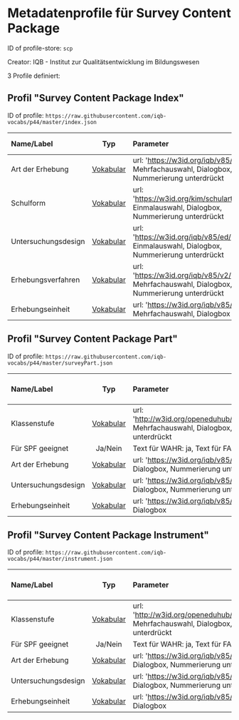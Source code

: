 # Metadatenprofile für Survey Content Package

ID of profile-store: `scp`

Creator: IQB - Institut zur Qualitätsentwicklung im Bildungswesen

3 Profile definiert:

## Profil "Survey Content Package Index"

ID of profile: `https://raw.githubusercontent.com/iqb-vocabs/p44/master/index.json`

| Name/Label | Typ | Parameter | ID Profil-Eintrag |
| :--- | :---: | :--- | :---: |
| Art der Erhebung | [Vokabular](https://w3id.org/iqb/v85/dt/) | url: 'https://w3id.org/iqb/v85/dt/', Mehrfachauswahl, Dialogbox, Nummerierung unterdrückt | e1 |
| Schulform | [Vokabular](https://w3id.org/kim/schularten/) | url: 'https://w3id.org/kim/schularten/', Einmalauswahl, Dialogbox, Nummerierung unterdrückt | kim_type_school |
| Untersuchungsdesign | [Vokabular](https://w3id.org/iqb/v85/ed/) | url: 'https://w3id.org/iqb/v85/ed/', Einmalauswahl, Dialogbox, Nummerierung unterdrückt | e4 |
| Erhebungsverfahren | [Vokabular](https://w3id.org/iqb/v85/v2/) | url: 'https://w3id.org/iqb/v85/v2/', Mehrfachauswahl, Dialogbox, Nummerierung unterdrückt | e5 |
| Erhebungseinheit | [Vokabular](https://w3id.org/iqb/v85/ee/) | url: 'https://w3id.org/iqb/v85/ee/', Mehrfachauswahl, Dialogbox | e6 |

## Profil "Survey Content Package Part"

ID of profile: `https://raw.githubusercontent.com/iqb-vocabs/p44/master/surveyPart.json`

| Name/Label | Typ | Parameter | ID Profil-Eintrag |
| :--- | :---: | :--- | :---: |
| Klassenstufe | [Vokabular](http://w3id.org/openeduhub/vocabs/educationalLevel/) | url: 'http://w3id.org/openeduhub/vocabs/educationalLevel/', Mehrfachauswahl, Dialogbox, Nummerierung unterdrückt | f0 |
| Für SPF geeignet | Ja/Nein | Text für WAHR: ja, Text für FALSCH: nein | f23 |
| Art der Erhebung | [Vokabular](https://w3id.org/iqb/v85/dt/) | url: 'https://w3id.org/iqb/v85/dt/', Mehrfachauswahl, Dialogbox, Nummerierung unterdrückt | f1 |
| Untersuchungsdesign | [Vokabular](https://w3id.org/iqb/v85/ed/) | url: 'https://w3id.org/iqb/v85/ed/', Einmalauswahl, Dialogbox, Nummerierung unterdrückt | f4 |
| Erhebungseinheit | [Vokabular](https://w3id.org/iqb/v85/ee/) | url: 'https://w3id.org/iqb/v85/ee/', Mehrfachauswahl, Dialogbox | f6 |

## Profil "Survey Content Package Instrument"

ID of profile: `https://raw.githubusercontent.com/iqb-vocabs/p44/master/instrument.json`

| Name/Label | Typ | Parameter | ID Profil-Eintrag |
| :--- | :---: | :--- | :---: |
| Klassenstufe | [Vokabular](http://w3id.org/openeduhub/vocabs/educationalLevel/) | url: 'http://w3id.org/openeduhub/vocabs/educationalLevel/', Mehrfachauswahl, Dialogbox, Nummerierung unterdrückt | f0 |
| Für SPF geeignet | Ja/Nein | Text für WAHR: ja, Text für FALSCH: nein | f23 |
| Art der Erhebung | [Vokabular](https://w3id.org/iqb/v85/dt/) | url: 'https://w3id.org/iqb/v85/dt/', Mehrfachauswahl, Dialogbox, Nummerierung unterdrückt | f1 |
| Untersuchungsdesign | [Vokabular](https://w3id.org/iqb/v85/ed/) | url: 'https://w3id.org/iqb/v85/ed/', Einmalauswahl, Dialogbox, Nummerierung unterdrückt | f4 |
| Erhebungseinheit | [Vokabular](https://w3id.org/iqb/v85/ee/) | url: 'https://w3id.org/iqb/v85/ee/', Mehrfachauswahl, Dialogbox | f6 |

